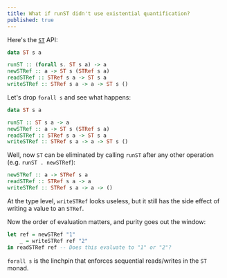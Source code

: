 ```yaml
---
title: What if runST didn't use existential quantification?
published: true
---
```


Here's the [`ST`](https://hackage.haskell.org/package/base-4.14.0.0/docs/Control-Monad-ST.html#t:ST) API:

```haskell
data ST s a

runST :: (forall s. ST s a) -> a
newSTRef :: a -> ST s (STRef s a)
readSTRef :: STRef s a -> ST s a
writeSTRef :: STRef s a -> a -> ST s ()
```

Let's drop `forall s` and see what happens:

```haskell
data ST s a

runST :: ST s a -> a
newSTRef :: a -> ST s (STRef s a)
readSTRef :: STRef s a -> ST s a
writeSTRef :: STRef s a -> a -> ST s ()
```

Well, now `ST` can be eliminated by calling `runST` after any other operation (e.g. `runST . newSTRef`):

```haskell
newSTRef :: a -> STRef s a
readSTRef :: STRef s a -> a
writeSTRef :: STRef s a -> a -> ()
```

At the type level, `writeSTRef` looks useless, but it still has the side effect of writing a value to an `STRef`.

Now the order of evaluation matters, and purity goes out the window:

```haskell
let ref = newSTRef "1"
    _ = writeSTRef ref "2"
in readSTRef ref -- Does this evaluate to "1" or "2"?
```

`forall s` is the linchpin that enforces sequential reads/writes in the `ST` monad.
